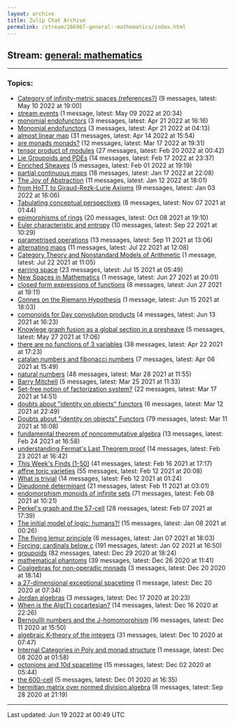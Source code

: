```yaml
---
layout: archive
title: Zulip Chat Archive
permalink: /stream/266967-general:-mathematics/index.html
---
```


## Stream: [general: mathematics](https://mattecapu.github.io/ct-zulip-archive/stream/266967-general:-mathematics/index.html)
---

### Topics:

* [Category of infinity-metric spaces (references?)](topic/topic_Category.20of.20infinity-metric.20spaces.20(references.3F).html) (9 messages, latest: May 10 2022 at 19:00)
* [stream events](topic/topic_stream.20events.html) (1 message, latest: May 09 2022 at 20:34)
* [monomial endofunctors](topic/topic_monomial.20endofunctors.html) (3 messages, latest: Apr 21 2022 at 16:16)
* [Monomial endofunctors](topic/topic_Monomial.20endofunctors.html) (3 messages, latest: Apr 21 2022 at 04:13)
* [almost linear map](topic/topic_almost.20linear.20map.html) (31 messages, latest: Apr 14 2022 at 15:54)
* [are monads monads?](topic/topic_are.20monads.20monads.3F.html) (12 messages, latest: Mar 17 2022 at 19:31)
* [tensor product of modules](topic/topic_tensor.20product.20of.20modules.html) (27 messages, latest: Feb 20 2022 at 00:42)
* [Lie  Groupoids and PDEs](topic/topic_Lie.20.20Groupoids.20and.20PDEs.html) (14 messages, latest: Feb 17 2022 at 23:37)
* [Enriched Sheaves](topic/topic_Enriched.20Sheaves.html) (5 messages, latest: Feb 01 2022 at 19:19)
* [partial continuous maps](topic/topic_partial.20continuous.20maps.html) (18 messages, latest: Jan 17 2022 at 22:08)
* [The Joy of Abstraction](topic/topic_The.20Joy.20of.20Abstraction.html) (11 messages, latest: Jan 12 2022 at 18:01)
* [from HoTT to Giraud-Rezk-Lurie Axioms](topic/topic_from.20HoTT.20to.20Giraud-Rezk-Lurie.20Axioms.html) (9 messages, latest: Jan 03 2022 at 16:06)
* [Tabulating conceptual perspectives](topic/topic_Tabulating.20conceptual.20perspectives.html) (8 messages, latest: Nov 07 2021 at 01:44)
* [epimorphisms of rings](topic/topic_epimorphisms.20of.20rings.html) (20 messages, latest: Oct 08 2021 at 19:10)
* [Euler characteristic and entropy](topic/topic_Euler.20characteristic.20and.20entropy.html) (10 messages, latest: Sep 22 2021 at 10:29)
* [parametrised operations](topic/topic_parametrised.20operations.html) (13 messages, latest: Sep 11 2021 at 13:06)
* [alternating maps](topic/topic_alternating.20maps.html) (11 messages, latest: Jul 22 2021 at 12:08)
* [Category Theory and Nonstandard Models of Arithmetic](topic/topic_Category.20Theory.20and.20Nonstandard.20Models.20of.20Arithmetic.html) (1 message, latest: Jul 22 2021 at 11:05)
* [earring space](topic/topic_earring.20space.html) (23 messages, latest: Jul 15 2021 at 05:49)
* [New Spaces in Mathematics](topic/topic_New.20Spaces.20in.20Mathematics.html) (1 message, latest: Jun 27 2021 at 20:01)
* [closed form expressions of functions](topic/topic_closed.20form.20expressions.20of.20functions.html) (8 messages, latest: Jun 27 2021 at 19:11)
* [Connes on the Riemann Hypothesis](topic/topic_Connes.20on.20the.20Riemann.20Hypothesis.html) (1 message, latest: Jun 15 2021 at 18:03)
* [comonoids for Day convolution products](topic/topic_comonoids.20for.20Day.20convolution.20products.html) (4 messages, latest: Jun 13 2021 at 16:23)
* [Knowlege graph fusion as a global section in a presheave](topic/topic_Knowlege.20graph.20fusion.20as.20a.20global.20section.20in.20a.20presheave.html) (5 messages, latest: May 27 2021 at 17:06)
* [there are no functions of 3 variables](topic/topic_there.20are.20no.20functions.20of.203.20variables.html) (38 messages, latest: Apr 22 2021 at 17:23)
* [catalan numbers and fibonacci numbers](topic/topic_catalan.20numbers.20and.20fibonacci.20numbers.html) (7 messages, latest: Apr 06 2021 at 15:49)
* [natural numbers](topic/topic_natural.20numbers.html) (48 messages, latest: Mar 28 2021 at 11:55)
* [Barry Mitchell](topic/topic_Barry.20Mitchell.html) (5 messages, latest: Mar 25 2021 at 11:33)
* [Set-free notion of factorization system?](topic/topic_Set-free.20notion.20of.20factorization.20system.3F.html) (22 messages, latest: Mar 17 2021 at 14:51)
* [doubts about "identity on objects" functors](topic/topic_doubts.20about.20.22identity.20on.20objects.22.20functors.html) (6 messages, latest: Mar 12 2021 at 22:49)
* [Doubts about "identity on objects" Functors](topic/topic_Doubts.20about.20.22identity.20on.20objects.22.20Functors.html) (79 messages, latest: Mar 11 2021 at 16:08)
* [fundamental theorem of noncommutative algebra](topic/topic_fundamental.20theorem.20of.20noncommutative.20algebra.html) (13 messages, latest: Feb 24 2021 at 16:58)
* [understanding Fermat's Last Theorem proof](topic/topic_understanding.20Fermat's.20Last.20Theorem.20proof.html) (14 messages, latest: Feb 23 2021 at 16:42)
* [This Week's Finds (1-50)](topic/topic_This.20Week's.20Finds.20(1-50).html) (41 messages, latest: Feb 16 2021 at 17:17)
* [affine toric varieties](topic/topic_affine.20toric.20varieties.html) (55 messages, latest: Feb 12 2021 at 20:08)
* [What is trivial](topic/topic_What.20is.20trivial.html) (14 messages, latest: Feb 12 2021 at 01:24)
* [Dieudonné determinant](topic/topic_Dieudonn.C3.A9.20determinant.html) (21 messages, latest: Feb 11 2021 at 03:01)
* [endomorphism monoids of infinite sets](topic/topic_endomorphism.20monoids.20of.20infinite.20sets.html) (71 messages, latest: Feb 08 2021 at 10:21)
* [Perkel's graph and the 57-cell](topic/topic_Perkel's.20graph.20and.20the.2057-cell.html) (28 messages, latest: Feb 07 2021 at 17:39)
* [The initial model of logic: humans?!](topic/topic_The.20initial.20model.20of.20logic.3A.20humans.3F!.html) (15 messages, latest: Jan 08 2021 at 00:26)
* [The flying lemur principle](topic/topic_The.20flying.20lemur.20principle.html) (6 messages, latest: Jan 07 2021 at 18:03)
* [Forcing: cardinals below c](topic/topic_Forcing.3A.20cardinals.20below.20c.html) (191 messages, latest: Jan 02 2021 at 16:50)
* [groupoids](topic/topic_groupoids.html) (82 messages, latest: Dec 29 2020 at 18:24)
* [mathematical phantoms](topic/topic_mathematical.20phantoms.html) (39 messages, latest: Dec 26 2020 at 11:41)
* [Coalgebras for non-operadic monads](topic/topic_Coalgebras.20for.20non-operadic.20monads.html) (3 messages, latest: Dec 20 2020 at 18:14)
* [a 27-dimensional exceptional spacetime](topic/topic_a.2027-dimensional.20exceptional.20spacetime.html) (1 message, latest: Dec 20 2020 at 07:34)
* [Jordan algebras](topic/topic_Jordan.20algebras.html) (3 messages, latest: Dec 17 2020 at 20:23)
* [When is the Alg(T) cocartesian?](topic/topic_When.20is.20the.20Alg(T).20cocartesian.3F.html) (14 messages, latest: Dec 16 2020 at 22:26)
* [Bernoullli numbers and the J-homomorphism](topic/topic_Bernoullli.20numbers.20and.20the.20J-homomorphism.html) (16 messages, latest: Dec 11 2020 at 15:50)
* [algebraic K-theory of the integers](topic/topic_algebraic.20K-theory.20of.20the.20integers.html) (31 messages, latest: Dec 10 2020 at 07:47)
* [Internal Categories in Poly and monad structure](topic/topic_Internal.20Categories.20in.20Poly.20and.20monad.20structure.html) (1 message, latest: Dec 08 2020 at 01:58)
* [octonions and 10d spacetime](topic/topic_octonions.20and.2010d.20spacetime.html) (15 messages, latest: Dec 02 2020 at 05:44)
* [the 600-cell](topic/topic_the.20600-cell.html) (5 messages, latest: Dec 01 2020 at 16:35)
* [hermitian matrix over normed division algebra](topic/topic_hermitian.20matrix.20over.20normed.20division.20algebra.html) (8 messages, latest: Sep 28 2020 at 21:19)

<hr><p>Last updated: Jun 19 2022 at 00:49 UTC</p>